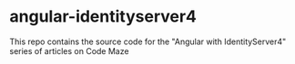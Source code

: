 # angular-identityserver4
This repo contains the source code for the "Angular with IdentityServer4" series of articles on Code Maze
